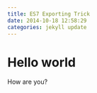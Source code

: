 ```yaml
---
title: ES7 Exporting Trick
date: 2014-10-18 12:58:29
categories: jekyll update
---
```


# Hello world

How are you?
